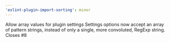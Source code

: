 ```yaml
---
'eslint-plugin-import-sorting': minor
---
```


Allow array values for plugin settings
Settings options now accept an array of pattern strings, instead of only a single, more convoluted, RegExp string.
Closes #8
